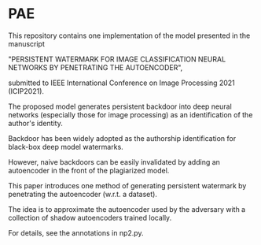 # PAE
This repository contains one implementation of the model presented in the manuscript 

"PERSISTENT WATERMARK FOR IMAGE CLASSIFICATION NEURAL NETWORKS BY PENETRATING THE AUTOENCODER", 

submitted to IEEE International Conference on Image Processing 2021 (ICIP2021).

The proposed model generates persistent backdoor into deep neural networks (especially those for image processing) as an identification of the author's identity.

Backdoor has been widely adopted as the authorship identification for black-box deep model watermarks. 

However, naive backdoors can be easily invalidated by adding an autoencoder in the front of the plagiarized model. 

This paper introduces one method of generating persistent watermark by penetrating the autoencoder (w.r.t. a dataset). 

The idea is to approximate the autoencoder used by the adversary with a collection of shadow autoencoders trained locally.

For details, see the annotations in np2.py.
